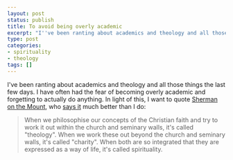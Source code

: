 ```yaml
---
layout: post
status: publish
title: To avoid being overly academic
excerpt: "I''ve been ranting about academics and theology and all those things the last few days. I have often had the fear of becoming overly academic and forgetting to actually do anything. In light of this, I want to quote <a href=\"http://www.shermankuek.net/\">Sherman on the Mount</a>, who <a href=\"http://www.shermankuek.net/2007/11/bedtime_story.php\">says it</a> much better than I do:"
type: post
categories:
- spirituality
- theology
tags: []
---
```

I've been ranting about academics and theology and all those things the last few days. I have often had the fear of becoming overly academic and forgetting to actually do anything. In light of this, I want to quote <a href="http://www.shermankuek.net/">Sherman on the Mount</a>, who <a href="http://www.shermankuek.net/2007/11/bedtime_story.php">says it</a> much better than I do:
<blockquote><p>When we philosophise our concepts of the Christian faith and try to work it out within the church and seminary walls, it's called "theology". When we work these out beyond the church and seminary walls, it's called "charity". When both are so integrated that they are expressed as a way of life, it's called spirituality.</p></blockquote>
